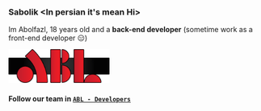 ### Sabolik \<In persian it's mean Hi\>
  Im Abolfazl, 18 years old and a __back-end developer__ (sometime work as a front-end developer 😑)
  
  <img src="https://github.com/abolfazlalz/abolfazlalz/blob/main/abl-logo.png" width="200"/>
  
  #### Follow our team in [`ABL - Developers`](https://github.com/abl-developers)
<!--
**abolfazlalz/abolfazlalz** is a ✨ _special_ ✨ repository because its `README.md` (this file) appears on your GitHub profile.

Here are some ideas to get you started:

- 🔭 I’m currently working on ...
- 🌱 I’m currently learning ...
- 👯 I’m looking to collaborate on ...
- 🤔 I’m looking for help with ...
- 💬 Ask me about ...
- 📫 How to reach me: ...
- 😄 Pronouns: ...
- ⚡ Fun fact: ...
-->
